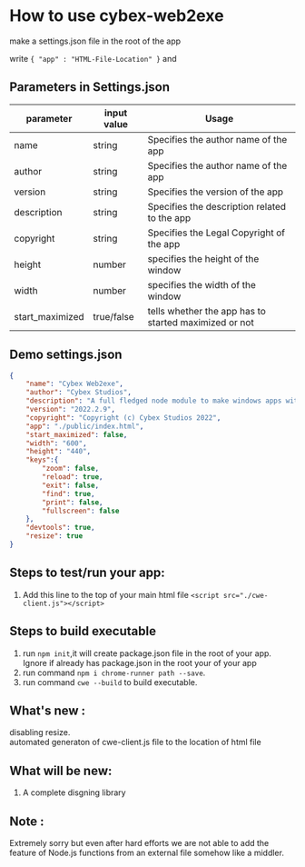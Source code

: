 # How to use cybex-web2exe

make a settings.json file in the root of the app

write `{ "app" : "HTML-File-Location" }` and 

## Parameters in Settings.json

|parameter|input value|Usage|
|----|-----|-------|
|name|string|Specifies the author name of the app|
|author|string|Specifies the author name of the app|
|version|string|Specifies the version of the app|
|description|string|Specifies the description related to the app|
|copyright|string|Specifies the Legal Copyright of the app|
|height|number|specifies the height of the window|
|width|number|specifies the width of the window|
|start_maximized|true/false|tells whether the app has to started maximized or not|


## Demo settings.json
```JSON
{
    "name": "Cybex Web2exe",
    "author": "Cybex Studios",
    "description": "A full fledged node module to make windows apps with web technologies like HTML,CSS,Javascript etc.",
    "version": "2022.2.9",
    "copyright": "Copyright (c) Cybex Studios 2022",
    "app": "./public/index.html",
    "start_maximized": false,
    "width": "600",
    "height": "440",
    "keys":{
        "zoom": false,
        "reload": true,
        "exit": false,
        "find": true,
        "print": false,
        "fullscreen": false
    },
    "devtools": true,
    "resize": true
}
```

## Steps to test/run your app:
1. Add this line to the top of your main html file `<script src="./cwe-client.js"></script>` 

## Steps to build executable
1. run `npm init`,it will create package.json file in the root of your app. Ignore if already has package.json in the root your of your app 
2. run command `npm i chrome-runner path --save`.
3. run command `cwe --build` to build executable.

## What's new :
disabling resize. <br>
automated generaton of cwe-client.js file to the location of html file

## What will be new:
1. A complete disgning library

## Note :
Extremely sorry but even after hard efforts we are not able to add the feature of Node.js functions from an external file somehow like a middler.